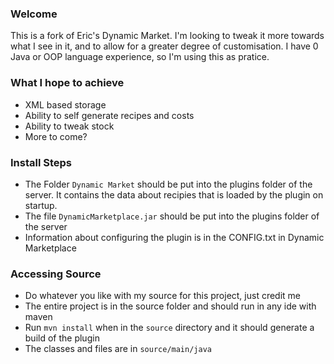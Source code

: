 ### Welcome
This is a fork of Eric's Dynamic Market. I'm looking to tweak it more towards what I see in it, and to allow for a greater degree of customisation. I have 0 Java or OOP language experience, so I'm using this as pratice.

### What I hope to achieve
- XML based storage
- Ability to self generate recipes and costs
- Ability to tweak stock
- More to come?

### Install Steps
- The Folder `Dynamic Market` should be put into the plugins folder of the server. It contains the data about recipies that is loaded by the plugin on startup.
- The file `DynamicMarketplace.jar` should be put into the plugins folder of the server
- Information about configuring the plugin is in the CONFIG.txt in Dynamic Marketplace

### Accessing Source
- Do whatever you like with my source for this project, just credit me
- The entire project is in the source folder and should run in any ide with maven
- Run `mvn install` when in the `source` directory and it should generate a build of the plugin
- The classes and files are in `source/main/java`
